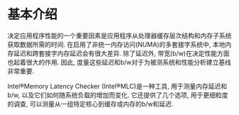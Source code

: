 
# 基本介绍

决定应用程序性能的一个重要因素是应用程序从处理器缓存层次结构和内存子系统获取数据所需的时间. 在启用了非统一内存访问(NUMA)的多套接字系统中, 本地内存延迟和跨套接字内存延迟会有很大差异. 除了延迟外, 带宽(b/w)在决定性能方面也起着很大的作用. 因此, 度量这些延迟和b/w对于为被测系统和性能分析建立基线非常重要. 

Intel®Memory Latency Checker (Intel®MLC)是一种工具, 用于测量内存延迟和b/w, 以及它们如何随系统负载的增加而变化. 它还提供了几个选项, 用于更细粒度的调查, 可以测量从一组特定核心到缓存或内存的b/w和延迟. 

